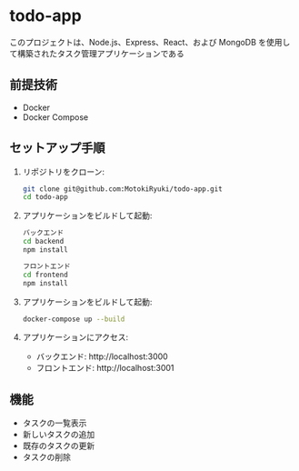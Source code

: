 # todo-app

このプロジェクトは、Node.js、Express、React、および MongoDB を使用して構築されたタスク管理アプリケーションである

## 前提技術

- Docker
- Docker Compose

## セットアップ手順

1. リポジトリをクローン:

   ```sh
   git clone git@github.com:MotokiRyuki/todo-app.git
   cd todo-app
   ```

2. アプリケーションをビルドして起動:

   ```sh
   バックエンド
   cd backend
   npm install
   ```

   ```sh
   フロントエンド
   cd frontend
   npm install
   ```

3. アプリケーションをビルドして起動:

   ```sh
   docker-compose up --build
   ```

4. アプリケーションにアクセス:

   - バックエンド: http://localhost:3000
   - フロントエンド: http://localhost:3001

## 機能

- タスクの一覧表示
- 新しいタスクの追加
- 既存のタスクの更新
- タスクの削除
